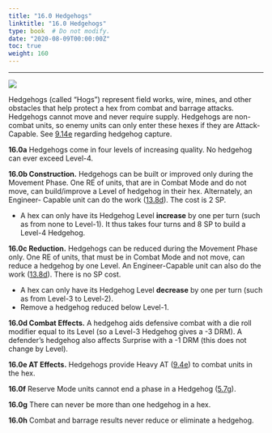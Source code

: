 ```yaml
---
title: "16.0 Hedgehogs"
linktitle: "16.0 Hedgehogs"
type: book  # Do not modify.
date: "2020-08-09T00:00:00Z"
toc: true
weight: 160
---
```

***

![](/rules/ocs-4.3/files/hedgehogs-16.0.png)

Hedgehogs (called “Hogs”)
represent field works, wire,
mines, and other obstacles
that help protect a hex from
combat and barrage attacks. Hedgehogs
cannot move and never require supply.
Hedgehogs are non-combat units, so
enemy units can only enter these hexes
if they are Attack-Capable. See [9.14e](../9-0-ground-combat/#914-specialized-combats)
regarding hedgehog capture.

**16.0a** Hedgehogs come in four levels
of increasing quality. No hedgehog can
ever exceed Level-4.

**16.0b Construction.** Hedgehogs can
be built or improved only during the
Movement Phase. One RE of units, that
are in Combat Mode and do not move,
can build/improve a Level of hedgehog
in their hex. Alternately, an Engineer-
Capable unit can do the work ([13.8d](../13-0-specialized-units/#138-engineer-functions)).
The cost is 2 SP.
* A hex can only have its Hedgehog
Level **increase** by one per turn (such
as from none to Level-1). It thus
takes four turns and 8 SP to build a
Level-4 Hedgehog.

**16.0c Reduction.** Hedgehogs can be
reduced during the Movement Phase
only. One RE of units, that must be
in Combat Mode and not move, can
reduce a hedgehog by one Level. An
Engineer-Capable unit can also do the
work ([13.8d](../13-0-specialized-units/#138-engineer-functions)). There is no SP cost.
* A hex can only have its Hedgehog
Level **decrease** by one per turn (such
as from Level-3 to Level-2).
* Remove a hedgehog reduced below
Level-1.

**16.0d Combat Effects.** A hedgehog
aids defensive combat with a die roll
modifier equal to its Level (so a Level-3
Hedgehog gives a -3 DRM). A defender’s 
hedgehog also affects Surprise with a
-1 DRM (this does not change by Level).

**16.0e AT Effects.** Hedgehogs provide
Heavy AT ([9.4e](../9-0-ground-combat/#94-terrain-and-unit-strength)) to combat units in
the hex.

**16.0f** Reserve Mode units cannot end a
phase in a Hedgehog ([5.7g](../5-0-modes/#57-reserve-mode)).

**16.0g** There can never be more than one
hedgehog in a hex.

**16.0h** Combat and barrage results never
reduce or eliminate a hedgehog.

<br>

